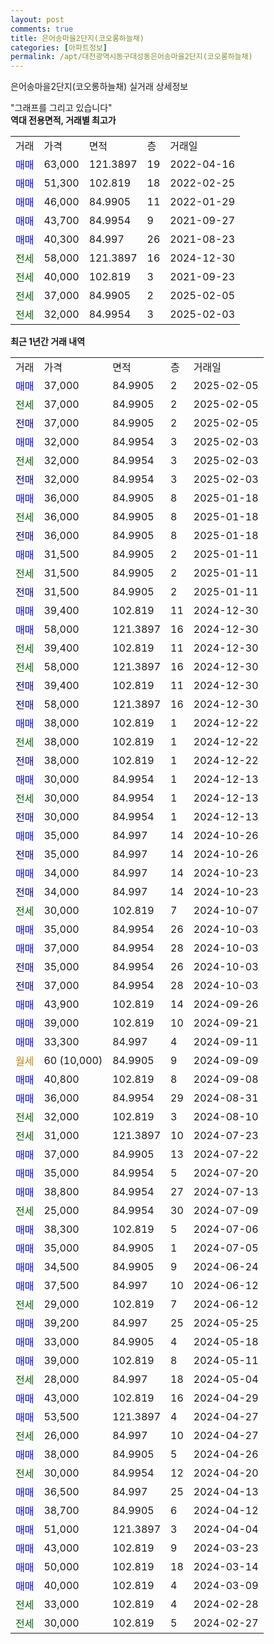 ```yaml
---
layout: post
comments: true
title: 은어송마을2단지(코오롱하늘채)
categories: [아파트정보]
permalink: /apt/대전광역시동구대성동은어송마을2단지(코오롱하늘채)
---
```


은어송마을2단지(코오롱하늘채) 실거래 상세정보

<script type="text/javascript">
  google.charts.load('current', {'packages':['line', 'corechart']});
  google.charts.setOnLoadCallback(drawChart);

  function drawChart() {
    var data = new google.visualization.DataTable();
    data.addColumn('date', '거래일');
    data.addColumn('number', "매매");
    data.addColumn('number', "전세");
    data.addColumn('number', "전매");

    data.addRows([[new Date(Date.parse("2025-02-05")), 37000, null, null], [new Date(Date.parse("2025-02-05")), null, 37000, null], [new Date(Date.parse("2025-02-05")), null, null, 37000], [new Date(Date.parse("2025-02-03")), 32000, null, null], [new Date(Date.parse("2025-02-03")), null, 32000, null], [new Date(Date.parse("2025-02-03")), null, null, 32000], [new Date(Date.parse("2025-01-18")), 36000, null, null], [new Date(Date.parse("2025-01-18")), null, 36000, null], [new Date(Date.parse("2025-01-18")), null, null, 36000], [new Date(Date.parse("2025-01-11")), 31500, null, null], [new Date(Date.parse("2025-01-11")), null, 31500, null], [new Date(Date.parse("2025-01-11")), null, null, 31500], [new Date(Date.parse("2024-12-30")), 39400, null, null], [new Date(Date.parse("2024-12-30")), 58000, null, null], [new Date(Date.parse("2024-12-30")), null, 39400, null], [new Date(Date.parse("2024-12-30")), null, 58000, null], [new Date(Date.parse("2024-12-30")), null, null, 39400], [new Date(Date.parse("2024-12-30")), null, null, 58000], [new Date(Date.parse("2024-12-22")), 38000, null, null], [new Date(Date.parse("2024-12-22")), null, 38000, null], [new Date(Date.parse("2024-12-22")), null, null, 38000], [new Date(Date.parse("2024-12-13")), 30000, null, null], [new Date(Date.parse("2024-12-13")), null, 30000, null], [new Date(Date.parse("2024-12-13")), null, null, 30000], [new Date(Date.parse("2024-10-26")), 35000, null, null], [new Date(Date.parse("2024-10-26")), null, null, 35000], [new Date(Date.parse("2024-10-23")), 34000, null, null], [new Date(Date.parse("2024-10-23")), null, null, 34000], [new Date(Date.parse("2024-10-07")), null, 30000, null], [new Date(Date.parse("2024-10-03")), 35000, null, null], [new Date(Date.parse("2024-10-03")), 37000, null, null], [new Date(Date.parse("2024-10-03")), null, null, 35000], [new Date(Date.parse("2024-10-03")), null, null, 37000], [new Date(Date.parse("2024-09-26")), 43900, null, null], [new Date(Date.parse("2024-09-21")), 39000, null, null], [new Date(Date.parse("2024-09-11")), 33300, null, null], [new Date(Date.parse("2024-09-09")), null, null, null], [new Date(Date.parse("2024-09-08")), 40800, null, null], [new Date(Date.parse("2024-08-31")), 36000, null, null], [new Date(Date.parse("2024-08-10")), null, 32000, null], [new Date(Date.parse("2024-07-23")), null, 31000, null], [new Date(Date.parse("2024-07-22")), 37000, null, null], [new Date(Date.parse("2024-07-20")), 35000, null, null], [new Date(Date.parse("2024-07-13")), 38800, null, null], [new Date(Date.parse("2024-07-09")), null, 25000, null], [new Date(Date.parse("2024-07-06")), 38300, null, null], [new Date(Date.parse("2024-07-05")), 35000, null, null], [new Date(Date.parse("2024-06-24")), 34500, null, null], [new Date(Date.parse("2024-06-12")), 37500, null, null], [new Date(Date.parse("2024-06-12")), null, 29000, null], [new Date(Date.parse("2024-05-25")), 39200, null, null], [new Date(Date.parse("2024-05-18")), 33000, null, null], [new Date(Date.parse("2024-05-11")), 39000, null, null], [new Date(Date.parse("2024-05-04")), null, 28000, null], [new Date(Date.parse("2024-04-29")), 43000, null, null], [new Date(Date.parse("2024-04-27")), 53500, null, null], [new Date(Date.parse("2024-04-27")), null, 26000, null], [new Date(Date.parse("2024-04-26")), 38000, null, null], [new Date(Date.parse("2024-04-20")), null, 30000, null], [new Date(Date.parse("2024-04-13")), 36500, null, null], [new Date(Date.parse("2024-04-12")), 38700, null, null], [new Date(Date.parse("2024-04-04")), 51000, null, null], [new Date(Date.parse("2024-03-23")), 43000, null, null], [new Date(Date.parse("2024-03-14")), 50000, null, null], [new Date(Date.parse("2024-03-09")), 40000, null, null], [new Date(Date.parse("2024-02-28")), null, 33000, null], [new Date(Date.parse("2024-02-27")), null, 30000, null]]);

    var options = {
      hAxis: {
        format: 'yyyy/MM/dd'
      },    
      lineWidth: 0,
      pointsVisible: true,    
      title: '최근 1년간 유형별 실거래가 분포',
      legend: { position: 'bottom' }
    };

    var formatter = new google.visualization.NumberFormat({pattern:'###,###'} );
    formatter.format(data, 1);
    formatter.format(data, 2);
    
    setTimeout(function() {
        var chart = new google.visualization.LineChart(document.getElementById('columnchart_material'));
        chart.draw(data, (options));
        document.getElementById('loading').style.display = 'none';
    }, 200);
  }
</script>


<div id="loading" style="z-index:20; display: block; margin-left: 0px">"그래프를 그리고 있습니다"</div>
<div id="columnchart_material" style="width: 95%; margin-left: 0px; display: block"></div>
<!-- contents start -->
<b>역대 전용면적, 거래별 최고가</b>
<table class="sortable">
    <tr>
      <td>거래</td>
      <td>가격</td>
      <td>면적</td>
      <td>층</td>
      <td>거래일</td>
    </tr>
        <tr>
          <td><a style="color: blue">매매</a></td>
          <td>63,000</td>
          <td>121.3897</td>
          <td>19</td>
          <td>2022-04-16</td>
        </tr>            <tr>
          <td><a style="color: blue">매매</a></td>
          <td>51,300</td>
          <td>102.819</td>
          <td>18</td>
          <td>2022-02-25</td>
        </tr>            <tr>
          <td><a style="color: blue">매매</a></td>
          <td>46,000</td>
          <td>84.9905</td>
          <td>11</td>
          <td>2022-01-29</td>
        </tr>            <tr>
          <td><a style="color: blue">매매</a></td>
          <td>43,700</td>
          <td>84.9954</td>
          <td>9</td>
          <td>2021-09-27</td>
        </tr>            <tr>
          <td><a style="color: blue">매매</a></td>
          <td>40,300</td>
          <td>84.997</td>
          <td>26</td>
          <td>2021-08-23</td>
        </tr>        
        <tr>
              <td><a style="color: darkgreen">전세</a></td>
              <td>58,000</td>
              <td>121.3897</td>
              <td>16</td>
              <td>2024-12-30</td>
            </tr>            <tr>
              <td><a style="color: darkgreen">전세</a></td>
              <td>40,000</td>
              <td>102.819</td>
              <td>3</td>
              <td>2021-09-23</td>
            </tr>            <tr>
              <td><a style="color: darkgreen">전세</a></td>
              <td>37,000</td>
              <td>84.9905</td>
              <td>2</td>
              <td>2025-02-05</td>
            </tr>            <tr>
              <td><a style="color: darkgreen">전세</a></td>
              <td>32,000</td>
              <td>84.9954</td>
              <td>3</td>
              <td>2025-02-03</td>
            </tr>        
    
</table>

<b>최근 1년간 거래 내역</b>

<table class="sortable">
    <tr>
      <td>거래</td>
      <td>가격</td>
      <td>면적</td>
      <td>층</td>
      <td>거래일</td>
    </tr>
    <tr>
      <td><a style="color: blue">매매</a></td>
      <td>37,000</td>
      <td>84.9905</td>
      <td>2</td>
      <td>2025-02-05</td>
    </tr>          <tr>
      <td><a style="color: darkgreen">전세</a></td>
      <td>37,000</td>
      <td>84.9905</td>
      <td>2</td>
      <td>2025-02-05</td>
    </tr>          <tr>
      <td><a style="color: darkblue">전매</a></td>
      <td>37,000</td>
      <td>84.9905</td>
      <td>2</td>
      <td>2025-02-05</td>
    </tr>          <tr>
      <td><a style="color: blue">매매</a></td>
      <td>32,000</td>
      <td>84.9954</td>
      <td>3</td>
      <td>2025-02-03</td>
    </tr>          <tr>
      <td><a style="color: darkgreen">전세</a></td>
      <td>32,000</td>
      <td>84.9954</td>
      <td>3</td>
      <td>2025-02-03</td>
    </tr>          <tr>
      <td><a style="color: darkblue">전매</a></td>
      <td>32,000</td>
      <td>84.9954</td>
      <td>3</td>
      <td>2025-02-03</td>
    </tr>          <tr>
      <td><a style="color: blue">매매</a></td>
      <td>36,000</td>
      <td>84.9905</td>
      <td>8</td>
      <td>2025-01-18</td>
    </tr>          <tr>
      <td><a style="color: darkgreen">전세</a></td>
      <td>36,000</td>
      <td>84.9905</td>
      <td>8</td>
      <td>2025-01-18</td>
    </tr>          <tr>
      <td><a style="color: darkblue">전매</a></td>
      <td>36,000</td>
      <td>84.9905</td>
      <td>8</td>
      <td>2025-01-18</td>
    </tr>          <tr>
      <td><a style="color: blue">매매</a></td>
      <td>31,500</td>
      <td>84.9905</td>
      <td>2</td>
      <td>2025-01-11</td>
    </tr>          <tr>
      <td><a style="color: darkgreen">전세</a></td>
      <td>31,500</td>
      <td>84.9905</td>
      <td>2</td>
      <td>2025-01-11</td>
    </tr>          <tr>
      <td><a style="color: darkblue">전매</a></td>
      <td>31,500</td>
      <td>84.9905</td>
      <td>2</td>
      <td>2025-01-11</td>
    </tr>          <tr>
      <td><a style="color: blue">매매</a></td>
      <td>39,400</td>
      <td>102.819</td>
      <td>11</td>
      <td>2024-12-30</td>
    </tr>          <tr>
      <td><a style="color: blue">매매</a></td>
      <td>58,000</td>
      <td>121.3897</td>
      <td>16</td>
      <td>2024-12-30</td>
    </tr>          <tr>
      <td><a style="color: darkgreen">전세</a></td>
      <td>39,400</td>
      <td>102.819</td>
      <td>11</td>
      <td>2024-12-30</td>
    </tr>          <tr>
      <td><a style="color: darkgreen">전세</a></td>
      <td>58,000</td>
      <td>121.3897</td>
      <td>16</td>
      <td>2024-12-30</td>
    </tr>          <tr>
      <td><a style="color: darkblue">전매</a></td>
      <td>39,400</td>
      <td>102.819</td>
      <td>11</td>
      <td>2024-12-30</td>
    </tr>          <tr>
      <td><a style="color: darkblue">전매</a></td>
      <td>58,000</td>
      <td>121.3897</td>
      <td>16</td>
      <td>2024-12-30</td>
    </tr>          <tr>
      <td><a style="color: blue">매매</a></td>
      <td>38,000</td>
      <td>102.819</td>
      <td>1</td>
      <td>2024-12-22</td>
    </tr>          <tr>
      <td><a style="color: darkgreen">전세</a></td>
      <td>38,000</td>
      <td>102.819</td>
      <td>1</td>
      <td>2024-12-22</td>
    </tr>          <tr>
      <td><a style="color: darkblue">전매</a></td>
      <td>38,000</td>
      <td>102.819</td>
      <td>1</td>
      <td>2024-12-22</td>
    </tr>          <tr>
      <td><a style="color: blue">매매</a></td>
      <td>30,000</td>
      <td>84.9954</td>
      <td>1</td>
      <td>2024-12-13</td>
    </tr>          <tr>
      <td><a style="color: darkgreen">전세</a></td>
      <td>30,000</td>
      <td>84.9954</td>
      <td>1</td>
      <td>2024-12-13</td>
    </tr>          <tr>
      <td><a style="color: darkblue">전매</a></td>
      <td>30,000</td>
      <td>84.9954</td>
      <td>1</td>
      <td>2024-12-13</td>
    </tr>          <tr>
      <td><a style="color: blue">매매</a></td>
      <td>35,000</td>
      <td>84.997</td>
      <td>14</td>
      <td>2024-10-26</td>
    </tr>          <tr>
      <td><a style="color: darkblue">전매</a></td>
      <td>35,000</td>
      <td>84.997</td>
      <td>14</td>
      <td>2024-10-26</td>
    </tr>          <tr>
      <td><a style="color: blue">매매</a></td>
      <td>34,000</td>
      <td>84.997</td>
      <td>14</td>
      <td>2024-10-23</td>
    </tr>          <tr>
      <td><a style="color: darkblue">전매</a></td>
      <td>34,000</td>
      <td>84.997</td>
      <td>14</td>
      <td>2024-10-23</td>
    </tr>          <tr>
      <td><a style="color: darkgreen">전세</a></td>
      <td>30,000</td>
      <td>102.819</td>
      <td>7</td>
      <td>2024-10-07</td>
    </tr>          <tr>
      <td><a style="color: blue">매매</a></td>
      <td>35,000</td>
      <td>84.9954</td>
      <td>26</td>
      <td>2024-10-03</td>
    </tr>          <tr>
      <td><a style="color: blue">매매</a></td>
      <td>37,000</td>
      <td>84.9954</td>
      <td>28</td>
      <td>2024-10-03</td>
    </tr>          <tr>
      <td><a style="color: darkblue">전매</a></td>
      <td>35,000</td>
      <td>84.9954</td>
      <td>26</td>
      <td>2024-10-03</td>
    </tr>          <tr>
      <td><a style="color: darkblue">전매</a></td>
      <td>37,000</td>
      <td>84.9954</td>
      <td>28</td>
      <td>2024-10-03</td>
    </tr>          <tr>
      <td><a style="color: blue">매매</a></td>
      <td>43,900</td>
      <td>102.819</td>
      <td>14</td>
      <td>2024-09-26</td>
    </tr>          <tr>
      <td><a style="color: blue">매매</a></td>
      <td>39,000</td>
      <td>102.819</td>
      <td>10</td>
      <td>2024-09-21</td>
    </tr>          <tr>
      <td><a style="color: blue">매매</a></td>
      <td>33,300</td>
      <td>84.997</td>
      <td>4</td>
      <td>2024-09-11</td>
    </tr>          <tr>
      <td><a style="color: darkgoldenrod">월세</a></td>
      <td>60 (10,000)</td>
      <td>84.9905</td>
      <td>9</td>
      <td>2024-09-09</td>
    </tr>          <tr>
      <td><a style="color: blue">매매</a></td>
      <td>40,800</td>
      <td>102.819</td>
      <td>8</td>
      <td>2024-09-08</td>
    </tr>          <tr>
      <td><a style="color: blue">매매</a></td>
      <td>36,000</td>
      <td>84.9954</td>
      <td>29</td>
      <td>2024-08-31</td>
    </tr>          <tr>
      <td><a style="color: darkgreen">전세</a></td>
      <td>32,000</td>
      <td>102.819</td>
      <td>3</td>
      <td>2024-08-10</td>
    </tr>          <tr>
      <td><a style="color: darkgreen">전세</a></td>
      <td>31,000</td>
      <td>121.3897</td>
      <td>10</td>
      <td>2024-07-23</td>
    </tr>          <tr>
      <td><a style="color: blue">매매</a></td>
      <td>37,000</td>
      <td>84.9905</td>
      <td>13</td>
      <td>2024-07-22</td>
    </tr>          <tr>
      <td><a style="color: blue">매매</a></td>
      <td>35,000</td>
      <td>84.9954</td>
      <td>5</td>
      <td>2024-07-20</td>
    </tr>          <tr>
      <td><a style="color: blue">매매</a></td>
      <td>38,800</td>
      <td>84.9954</td>
      <td>27</td>
      <td>2024-07-13</td>
    </tr>          <tr>
      <td><a style="color: darkgreen">전세</a></td>
      <td>25,000</td>
      <td>84.9954</td>
      <td>30</td>
      <td>2024-07-09</td>
    </tr>          <tr>
      <td><a style="color: blue">매매</a></td>
      <td>38,300</td>
      <td>102.819</td>
      <td>5</td>
      <td>2024-07-06</td>
    </tr>          <tr>
      <td><a style="color: blue">매매</a></td>
      <td>35,000</td>
      <td>84.9905</td>
      <td>1</td>
      <td>2024-07-05</td>
    </tr>          <tr>
      <td><a style="color: blue">매매</a></td>
      <td>34,500</td>
      <td>84.9905</td>
      <td>9</td>
      <td>2024-06-24</td>
    </tr>          <tr>
      <td><a style="color: blue">매매</a></td>
      <td>37,500</td>
      <td>84.997</td>
      <td>10</td>
      <td>2024-06-12</td>
    </tr>          <tr>
      <td><a style="color: darkgreen">전세</a></td>
      <td>29,000</td>
      <td>102.819</td>
      <td>7</td>
      <td>2024-06-12</td>
    </tr>          <tr>
      <td><a style="color: blue">매매</a></td>
      <td>39,200</td>
      <td>84.997</td>
      <td>25</td>
      <td>2024-05-25</td>
    </tr>          <tr>
      <td><a style="color: blue">매매</a></td>
      <td>33,000</td>
      <td>84.9905</td>
      <td>4</td>
      <td>2024-05-18</td>
    </tr>          <tr>
      <td><a style="color: blue">매매</a></td>
      <td>39,000</td>
      <td>102.819</td>
      <td>8</td>
      <td>2024-05-11</td>
    </tr>          <tr>
      <td><a style="color: darkgreen">전세</a></td>
      <td>28,000</td>
      <td>84.997</td>
      <td>18</td>
      <td>2024-05-04</td>
    </tr>          <tr>
      <td><a style="color: blue">매매</a></td>
      <td>43,000</td>
      <td>102.819</td>
      <td>16</td>
      <td>2024-04-29</td>
    </tr>          <tr>
      <td><a style="color: blue">매매</a></td>
      <td>53,500</td>
      <td>121.3897</td>
      <td>4</td>
      <td>2024-04-27</td>
    </tr>          <tr>
      <td><a style="color: darkgreen">전세</a></td>
      <td>26,000</td>
      <td>84.997</td>
      <td>10</td>
      <td>2024-04-27</td>
    </tr>          <tr>
      <td><a style="color: blue">매매</a></td>
      <td>38,000</td>
      <td>84.9905</td>
      <td>5</td>
      <td>2024-04-26</td>
    </tr>          <tr>
      <td><a style="color: darkgreen">전세</a></td>
      <td>30,000</td>
      <td>84.9954</td>
      <td>12</td>
      <td>2024-04-20</td>
    </tr>          <tr>
      <td><a style="color: blue">매매</a></td>
      <td>36,500</td>
      <td>84.997</td>
      <td>25</td>
      <td>2024-04-13</td>
    </tr>          <tr>
      <td><a style="color: blue">매매</a></td>
      <td>38,700</td>
      <td>84.9905</td>
      <td>6</td>
      <td>2024-04-12</td>
    </tr>          <tr>
      <td><a style="color: blue">매매</a></td>
      <td>51,000</td>
      <td>121.3897</td>
      <td>3</td>
      <td>2024-04-04</td>
    </tr>          <tr>
      <td><a style="color: blue">매매</a></td>
      <td>43,000</td>
      <td>102.819</td>
      <td>9</td>
      <td>2024-03-23</td>
    </tr>          <tr>
      <td><a style="color: blue">매매</a></td>
      <td>50,000</td>
      <td>102.819</td>
      <td>18</td>
      <td>2024-03-14</td>
    </tr>          <tr>
      <td><a style="color: blue">매매</a></td>
      <td>40,000</td>
      <td>102.819</td>
      <td>4</td>
      <td>2024-03-09</td>
    </tr>          <tr>
      <td><a style="color: darkgreen">전세</a></td>
      <td>33,000</td>
      <td>102.819</td>
      <td>4</td>
      <td>2024-02-28</td>
    </tr>          <tr>
      <td><a style="color: darkgreen">전세</a></td>
      <td>30,000</td>
      <td>102.819</td>
      <td>5</td>
      <td>2024-02-27</td>
    </tr>      </table>
<!-- contents end -->    

